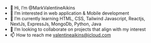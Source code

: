 - 👋 Hi, I’m @MarkValentineAikins
- 👀 I’m interested in web application & Mobile development
- 🌱 I’m currently learning HTML, CSS, Tailwind Javascript, Reactjs, NextJs, ExpressJs, MongoDb, Python, Java
- 💞️ I’m looking to collaborate on projects that align with my interest
- 📫 How to reach me valentineaikins@icloud.com

<!---
MarkValentineAikins/MarkValentineAikins is a ✨ special ✨ repository because its `README.md` (this file) appears on your GitHub profile.
You can click the Preview link to take a look at your changes.
--->
